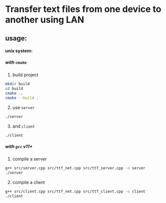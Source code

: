 # Transfer text files from one device to another using LAN
## usage:
#### unix system:
##### with `cmake`
1. build project 
```sh
mkdir build
cd build 
cmake ..
cmake --build .
```
2. use `server` 

```sh
./server
```
3. and `client` 

```sh
./client
```

##### with `gcc` v11+ 
1. compile a server 
```sh
g++ src/server.cpp src/ttf_net.cpp src/ttf_server.cpp -o server 
./server
```
2. compile a client 
```sh 
g++ src/client.cpp src/ttf_net.cpp src/ttf_client.cpp -o client
./client
```
